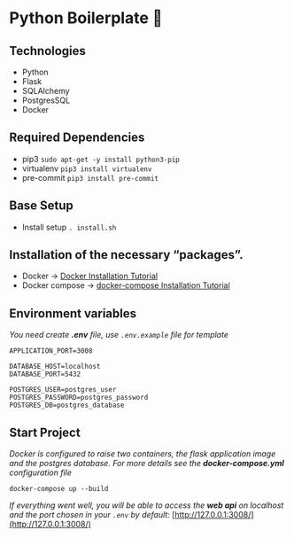 # Python Boilerplate 🐍

## Technologies
- Python
- Flask
- SQLAlchemy
- PostgresSQL
- Docker

## Required Dependencies 
- pip3 `sudo apt-get -y install python3-pip`
- virtualenv  `pip3 install virtualenv`
- pre-commit `pip3 install pre-commit`


## Base Setup
- Install setup `. install.sh`


## Installation of the necessary “packages”.
- Docker → [Docker Installation Tutorial](https://docs.docker.com/engine/install/ubuntu/)
- Docker compose → [docker-compose Installation Tutorial](https://www.digitalocean.com/community/tutorials/how-to-install-and-use-docker-compose-on-ubuntu-20-04-pt)


## Environment variables
_You need create **.env** file, use ``.env.example`` file for template_
```
APPLICATION_PORT=3008

DATABASE_HOST=localhost
DATABASE_PORT=5432

POSTGRES_USER=postgres_user
POSTGRES_PASSWORD=postgres_password
POSTGRES_DB=postgres_database
```

## Start Project
_Docker is configured to raise two containers, the flask application image and the postgres database. For more details see the **docker-compose.yml** configuration file_
```
docker-compose up --build
```
_If everything went well, you will be able to access the **web api** on localhost and the port chosen in your ``.env``
by default:_
[http://127.0.0.1:3008/](http://127.0.0.1:3008/)